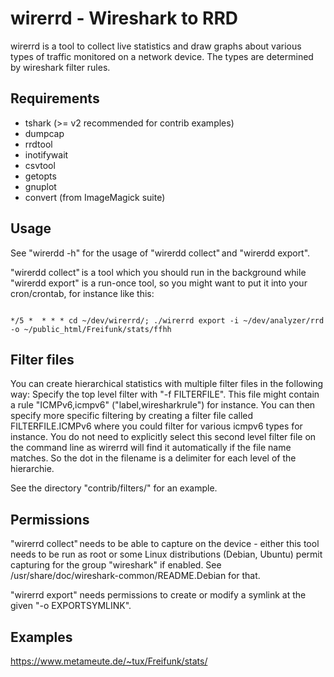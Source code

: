 # wirerrd - Wireshark to RRD

wirerrd is a tool to collect live statistics and draw graphs about
various types of traffic monitored on a network device. The types
are determined by wireshark filter rules.

## Requirements

* tshark (>= v2 recommended for contrib examples)
* dumpcap
* rrdtool
* inotifywait
* csvtool
* getopts
* gnuplot
* convert (from ImageMagick suite)

## Usage

See "wirerdd -h" for the usage of "wirerdd collect" and "wirerdd export".

"wirerdd collect" is a tool which you should run in the background while
"wirerdd export" is a run-once tool, so you might want to put it into your
cron/crontab, for instance like this:

<pre><code>
*/5 *  * * * cd ~/dev/wirerrd/; ./wirerrd export -i ~/dev/analyzer/rrd -o ~/public_html/Freifunk/stats/ffhh
</code></pre>

## Filter files

You can create hierarchical statistics with multiple filter files in the 
following way: Specify the top level filter with "-f FILTERFILE". This
file might contain a rule "ICMPv6,icmpv6" ("label,wiresharkrule") for instance.
You can then specify more specific filtering by creating a filter file
called FILTERFILE.ICMPv6 where you could filter for various icmpv6 types
for instance. You do not need to explicitly select this second level
filter file on the command line as wirerrd will find it automatically
if the file name matches. So the dot in the filename is a delimiter for
each level of the hierarchie.

See the directory "contrib/filters/" for an example.

## Permissions

"wirerrd collect" needs to be able to capture on the device - either this
tool needs to be run as root or some Linux distributions (Debian, Ubuntu)
permit capturing for the group "wireshark" if enabled. See
/usr/share/doc/wireshark-common/README.Debian for that.

"wirerrd export" needs permissions to create or modify a symlink at
the given "-o EXPORTSYMLINK".

## Examples

https://www.metameute.de/~tux/Freifunk/stats/
